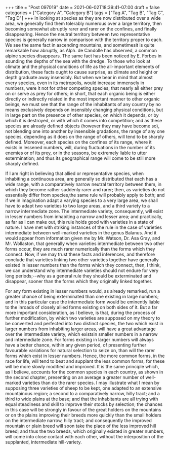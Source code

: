 +++
title = "Post 097019"
date = 2021-06-02T18:39:41-07:00
draft = false
categories = ["Category A", "Category B"]
tags = ["Tag A", "Tag B", "Tag C", "Tag D"]
+++
In looking at species as they are now distributed over a wide area, we generally find them tolerably numerous over a large territory, then becoming somewhat abruptly rarer and rarer on the confines, and finally disappearing. Hence the neutral territory between two representative species is generally narrow in comparison with the territory proper to each. We see the same fact in ascending mountains, and sometimesit is quite remarkable how abruptly, as Alph. de Candolle has observed, a common alpine species disappears. The same fact has been noticed by E. Forbes in sounding the depths of the sea with the dredge. To those who look at climate and the physical conditions of life as the all-important elements of distribution, these facts ought to cause surprise, as climate and height or depth graduate away insensibly. But when we bear in mind that almost every species, even in its metropolis, would increase immensely in numbers, were it not for other competing species; that nearly all either prey on or serve as prey for others; in short, that each organic being is either directly or indirectly related in the most important manner to other organic beings, we must see that the range of the inhabitants of any country by no means exclusively depends on insensibly changing physical conditions, but in large part on the presence of other species, on which it depends, or by which it is destroyed, or with which it comes into competition; and as these species are already defined objects (however they may have become so), not blending one into another by insensible gradations, the range of any one species, depending as it does on the range of others, will tend to be sharply defined. Moreover, each species on the confines of its range, where it exists in lessened numbers, will, during fluctuations in the number of its enemies or of its prey, or in the seasons, be extremely liable to utter extermination; and thus its geographical range will come to be still more sharply defined.

If I am right in believing that allied or representative species, when inhabiting a continuous area, are generally so distributed that each has a wide range, with a comparatively narrow neutral territory between them, in which they become rather suddenly rarer and rarer; then, as varieties do not essentially differ from species,the same rule will probably apply to both; and if we in imagination adapt a varying species to a very large area, we shall have to adapt two varieties to two large areas, and a third variety to a narrow intermediate zone. The intermediate variety, consequently, will exist in lesser numbers from inhabiting a narrow and lesser area; and practically, as far as I can make out, this rule holds good with varieties in a state of nature. I have met with striking instances of the rule in the case of varieties intermediate between well-marked varieties in the genus Balanus. And it would appear from information given me by Mr. Watson, Dr. Asa Gray, and Mr. Wollaston, that generally when varieties intermediate between two other forms occur, they are much rarer numerically than the forms which they connect. Now, if we may trust these facts and inferences, and therefore conclude that varieties linking two other varieties together have generally existed in lesser numbers than the forms which they connect, then, I think, we can understand why intermediate varieties should not endure for very long periods;--why as a general rule they should be exterminated and disappear, sooner than the forms which they originally linked together.

For any form existing in lesser numbers would, as already remarked, run a greater chance of being exterminated than one existing in large numbers; and in this particular case the intermediate form would be eminently liable to the inroads of closely allied forms existing on both sides of it. But a far more important consideration, as I believe, is that, during the process of further modification, by which two varieties are supposed on my theory to be converted and perfected into two distinct species, the two which exist in larger numbers from inhabiting larger areas, will have a great advantage over the intermediate variety, which existsin smaller numbers in a narrow and intermediate zone. For forms existing in larger numbers will always have a better chance, within any given period, of presenting further favourable variations for natural selection to seize on, than will the rarer forms which exist in lesser numbers. Hence, the more common forms, in the race for life, will tend to beat and supplant the less common forms, for these will be more slowly modified and improved. It is the same principle which, as I believe, accounts for the common species in each country, as shown in the second chapter, presenting on an average a greater number of well-marked varieties than do the rarer species. I may illustrate what I mean by supposing three varieties of sheep to be kept, one adapted to an extensive mountainous region; a second to a comparatively narrow, hilly tract; and a third to wide plains at the base; and that the inhabitants are all trying with equal steadiness and skill to improve their stocks by selection; the chances in this case will be strongly in favour of the great holders on the mountains or on the plains improving their breeds more quickly than the small holders on the intermediate narrow, hilly tract; and consequently the improved mountain or plain breed will soon take the place of the less improved hill breed; and thus the two breeds, which originally existed in greater numbers, will come into close contact with each other, without the interposition of the supplanted, intermediate hill-variety.
